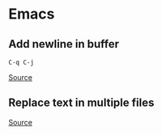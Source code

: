 # Emacs

## Add newline in buffer

```
C-q C-j
```

[Source](http://jeremy.zawodny.com/blog/archives/008872.html)

## Replace text in multiple files

[Source](http://xahlee.org/emacs/find_replace_inter.html)
